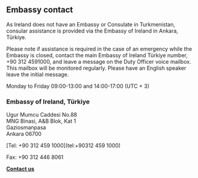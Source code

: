 ## Embassy contact

As Ireland does not have an Embassy or Consulate in Turkmenistan, consular assistance is provided via the Embassy of Ireland in Ankara, Türkiye.

Please note if assistance is required in the case of an emergency while the Embassy is closed, contact the main Embassy of Ireland Türkiye number, +90 312 4591000, and leave a message on the Duty Officer voice mailbox. This mailbox will be monitored regularly. Please have an English speaker leave the initial message.

Monday to Friday 09:00-13:00 and 14:00-17:00 (UTC + 3)

### Embassy of Ireland, Türkiye

Ugur Mumcu Caddesi No.88   
MNG Binasi, A&B Blok, Kat 1   
Gaziosmanpasa   
Ankara 06700

[Tel: +90 312 459 1000](tel:+90312 459 1000)

Fax: +90 312 446 8061

[**Contact us**](/en/turkiye/ankara/contact/)